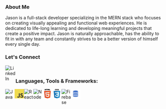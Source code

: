 ### About Me

Jason is a full-stack developer specializing in the MERN stack who focuses on creating visually appealing and functional web experiences. He is dedicated to life-long learning and developing meaningful projects that create a positive impact. Jason is naturally approachable, has the ability to fit in with any team and constantly strives to be a better version of himself every single day.

<!---
### My Web Portfolio
[<img align="left" alt="Web portfolio" width="30px" src="https://user-images.githubusercontent.com/58869791/109558019-b9232e00-7a8d-11eb-9ca9-85274fd40acc.png" />][webprofile]
</br>
--->

### Let's Connect

[<img align="left" alt="LinkedIn" width="33px" src="https://user-images.githubusercontent.com/58869791/109557731-55990080-7a8d-11eb-85f2-11607016cfe2.png" />][linkedin]

</br>

### Languages, Tools & Frameworks:
<img align="left" alt="Java" width="30px" src="https://cdn.vox-cdn.com/thumbor/-KCcGWaFIBC2YlTyt2V_875JI9M=/43x0:593x367/1400x1400/filters:focal(43x0:593x367):format(jpeg)/cdn.vox-cdn.com/uploads/chorus_image/image/48667835/dbgxt2rvpd26udoyzcqn.0.0.jpg"/>
<!---<img align="left" alt="C" width="30px" src="https://cdn.iconscout.com/icon/free/png-64/c-58-1175247.png"/>--->
<!---<img align="left" alt="C++" width="30px" src="https://img.stackshare.io/service/1049/cplusplus.png"/>--->
<img align="left" alt="JavaScript" width="30px" src="https://raw.githubusercontent.com/github/explore/80688e429a7d4ef2fca1e82350fe8e3517d3494d/topics/javascript/javascript.png"/>
<img align="left" alt="React" width="30px" src="https://img.stackshare.io/service/1020/OYIaJ1KK.png"/>
<!---<img align="left" alt="React Native" width="30px" src="https://img.stackshare.io/service/2699/KoK6gHzp.jpg"/>--->
<!---<img align="left" alt="Vue" width="30px" src="https://user-images.githubusercontent.com/58869791/121575165-e6ac3b80-c9db-11eb-900e-30ea83b69041.png"/>--->
<img align="left" alt="Node" width="30px" src="https://img.stackshare.io/service/1011/n1JRsFeB_400x400.png"/>
<!---<img align="left" alt="Android Studio" width="30px" src="https://img.stackshare.io/service/1447/AyreX9yf.jpeg"/>--->
<img align="left" alt="HTML5" width="30px" src="https://raw.githubusercontent.com/github/explore/80688e429a7d4ef2fca1e82350fe8e3517d3494d/topics/html/html.png"/>
<img align="left" alt="CSS3" width="30px" src="https://raw.githubusercontent.com/github/explore/80688e429a7d4ef2fca1e82350fe8e3517d3494d/topics/css/css.png"/>
<img align="left" alt="Firebase" width="30px" src="https://img.stackshare.io/service/116/cZLxNFZS.jpg"/>
<img align="left" alt="SQL" width="30px" src="https://raw.githubusercontent.com/github/explore/80688e429a7d4ef2fca1e82350fe8e3517d3494d/topics/sql/sql.png"/>
<!---<img align="left" alt="GitLab" width="30px" src="https://user-images.githubusercontent.com/58869791/121922200-95a78a80-ccee-11eb-9efe-b2a3ec205335.jpg"/>--->






[linkedin]: https://www.linkedin.com/in/rivera-jason/
[webprofile]: http://www.jasonrivera.xyz/
